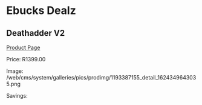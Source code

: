 
# Ebucks Dealz
## Deathadder V2
[Product Page](https://www.ebucks.com/web/shop/productSelected.do?prodId=1193387155&catId=365757697)

Price: R1399.00

Image: /web/cms/system/galleries/pics/prodimg/1193387155_detail_1624349643035.png

Savings: 


	